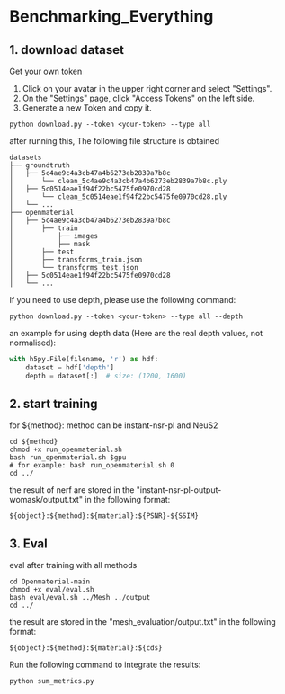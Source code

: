 # Benchmarking_Everything

## 1. download dataset

Get your own token
1. Click on your avatar in the upper right corner and select "Settings".
2. On the "Settings" page, click "Access Tokens" on the left side.
3. Generate a new Token and copy it.

```shell
python download.py --token <your-token> --type all
``` 

after running this, The following file structure is obtained

```shell
datasets
├── groundtruth
│   ├── 5c4ae9c4a3cb47a4b6273eb2839a7b8c
│       └── clean_5c4ae9c4a3cb47a4b6273eb2839a7b8c.ply
│   ├── 5c0514eae1f94f22bc5475fe0970cd28
│       └── clean_5c0514eae1f94f22bc5475fe0970cd28.ply
│   └── ... 
├── openmaterial
│   ├── 5c4ae9c4a3cb47a4b6273eb2839a7b8c
│       ├── train
│           ├── images
│           ├── mask
│       ├── test
│       ├── transforms_train.json
│       └── transforms_test.json
│   ├── 5c0514eae1f94f22bc5475fe0970cd28
│   └── ... 
```

If you need to use depth, please use the following command:

```shell
python download.py --token <your-token> --type all --depth
``` 

an example for using depth data (Here are the real depth values, not normalised):

```python
with h5py.File(filename, 'r') as hdf:
    dataset = hdf['depth']
    depth = dataset[:]  # size: (1200, 1600) 
```

## 2. start training

for ${method}: method can be instant-nsr-pl and NeuS2

```shell
cd ${method}
chmod +x run_openmaterial.sh
bash run_openmaterial.sh $gpu 
# for example: bash run_openmaterial.sh 0
cd ../
``` 

the result of nerf are stored in the "instant-nsr-pl-output-womask/output.txt" in the following format:

```shell
${object}:${method}:${material}:${PSNR}-${SSIM}
```

## 3. Eval

eval after training with all methods

```shell
cd Openmaterial-main
chmod +x eval/eval.sh
bash eval/eval.sh ../Mesh ../output
cd ../
```


the result are stored in the "mesh_evaluation/output.txt" in the following format:

```shell
${object}:${method}:${material}:${cds}
```

Run the following command to integrate the results:

```shell
python sum_metrics.py
```